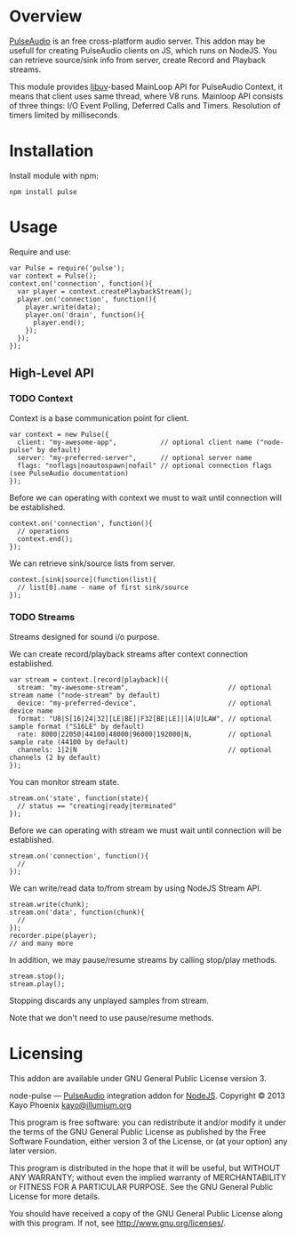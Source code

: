 # Overview

[PulseAudio](http://www.freedesktop.org/wiki/Software/PulseAudio/) is an free cross-platform audio server. This addon may be usefull for creating PulseAudio clients on JS, which runs on NodeJS.
You can retrieve source/sink info from server, create Record and Playback streams.

This module provides [libuv](https://github.com/joyent/libuv)-based MainLoop API for PulseAudio Context, it means that client uses same thread, where V8 runs.
Mainloop API consists of three things: I/O Event Polling, Deferred Calls and Timers. Resolution of timers limited by milliseconds.

# Installation

Install module with npm:

    npm install pulse

# Usage

Require and use:

    var Pulse = require('pulse');
    var context = Pulse();
    context.on('connection', function(){
      var player = context.createPlaybackStream();
      player.on('connection', function(){
        player.write(data);
        player.on('drain', function(){
          player.end();
        });
      });
    });

## High-Level API

### TODO Context

Context is a base communication point for client.

    var context = new Pulse({
      client: "my-awesome-app",           // optional client name ("node-pulse" by default)
      server: "my-preferred-server",      // optional server name
      flags: "noflags|noautospawn|nofail" // optional connection flags (see PulseAudio documentation)
    });

Before we can operating with context we must to wait until connection will be established.

    context.on('connection', function(){
      // operations
      context.end();
    });

We can retrieve sink/source lists from server.

    context.[sink|source](function(list){
      // list[0].name - name of first sink/source
    });

### TODO Streams

Streams designed for sound i/o purpose.

We can create record/playback streams after context connection established.

    var stream = context.[record|playback]({
      stream: "my-awesome-stream",                         // optional stream name ("node-stream" by default)
      device: "my-preferred-device",                       // optional device name
      format: "U8|S[16|24|32][LE|BE]|F32[BE|LE]|[A|U]LAW", // optional sample format ("S16LE" by default)
      rate: 8000|22050|44100|48000|96000|192000|N,         // optional sample rate (44100 by default)
      channels: 1|2|N                                      // optional channels (2 by default)
    });

You can monitor stream state.

    stream.on('state', function(state){
      // status == "creating|ready|terminated"
    });

Before we can operating with stream we must wait until connection will be established.

    stream.on('connection', function(){
      //
    });

We can write/read data to/from stream by using NodeJS Stream API.

    stream.write(chunk);
    stream.on('data', function(chunk){
      //
    });
    recorder.pipe(player);
    // and many more

In addition, we may pause/resume streams by calling stop/play methods.

    stream.stop();
    stream.play();

Stopping discards any unplayed samples from stream.

Note that we don't need to use pause/resume methods.

# Licensing

This addon are available under GNU General Public License version 3.

node-pulse — [PulseAudio](http://www.freedesktop.org/wiki/Software/PulseAudio/) integration addon for [NodeJS](http://nodejs.org/).
Copyright © 2013  Kayo Phoenix <kayo@illumium.org>

This program is free software: you can redistribute it and/or modify
it under the terms of the GNU General Public License as published by
the Free Software Foundation, either version 3 of the License, or
(at your option) any later version.

This program is distributed in the hope that it will be useful,
but WITHOUT ANY WARRANTY; without even the implied warranty of
MERCHANTABILITY or FITNESS FOR A PARTICULAR PURPOSE.  See the
GNU General Public License for more details.

You should have received a copy of the GNU General Public License
along with this program. If not, see <http://www.gnu.org/licenses/>.
